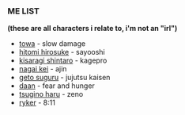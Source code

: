 ### ME LIST
<b>(these are all characters i relate to, i'm not an "irl")</b>
+ [towa](https://www.nitrochiral.com/game/slow-damage/img/characters/character_towa_near.png) - slow damage
+ [hitomi hirosuke](https://booth.pximg.net/c/620x620/5233468d-6dba-470b-912c-ce0659a49321/i/1322395/b02f7a5d-9efb-4b1a-b91c-b36fc8c419bb_base_resized.jpg) - sayooshi
+ [kisaragi shintaro](https://pbs.twimg.com/media/E1JRSAeXMAQCsxd?format=png&name=900x900) - kagepro
+ [nagai kei](https://ogre.natalie.mu/media/news/eiga/2016/1104/ajin_201611_02.jpg?imwidth=750&imdensity=1) - ajin
+ [geto suguru](https://bkimg.cdn.bcebos.com/pic/500fd9f9d72a6059252d0edc756c239b033b5ab50ce6?x-bce-process=image/watermark,image_d2F0ZXIvYmFpa2UxNTA=,g_7,xp_5,yp_5) - jujutsu kaisen
+ [daan](https://static.wikia.nocookie.net/fearandhunger/images/2/2c/DoctorDann.png/revision/latest?cb=20240508010857) - fear and hunger
+ [tsugino haru](https://static1.personality-database.com/profile_images/bf3ce3d4750649c88f21c1aa943b1b6a.png) - zeno
+ [ryker](https://rossocadere.neocities.org/assets/icons/rykerportrait.png) - 8:11
